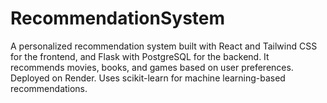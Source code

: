 # RecommendationSystem
A personalized recommendation system built with React and Tailwind CSS for the frontend, and Flask with PostgreSQL for the backend. It recommends movies, books, and games based on user preferences. Deployed on Render. Uses scikit-learn for machine learning-based recommendations.
